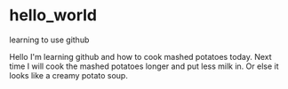 # hello_world
learning to use github

Hello I'm learning github and how to cook mashed potatoes today. 
Next time I will cook the mashed potatoes longer and put less milk in. Or else it looks like a creamy potato soup. 
